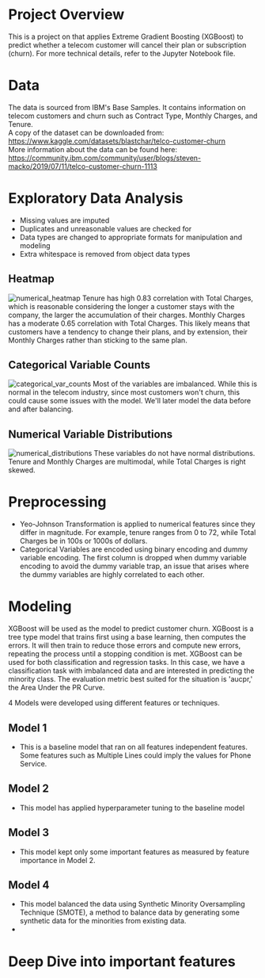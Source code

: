 # Project Overview
This is a project on that applies Extreme Gradient Boosting (XGBoost) to predict whether a telecom customer will cancel their plan or subscription (churn). For more technical details, refer to the Jupyter Notebook file.

# Data
The data is sourced from IBM's Base Samples. It contains information on telecom customers and churn such as Contract Type, Monthly Charges, and Tenure.
<br>
A copy of the dataset can be downloaded from: https://www.kaggle.com/datasets/blastchar/telco-customer-churn
<br>
More information about the data can be found here: https://community.ibm.com/community/user/blogs/steven-macko/2019/07/11/telco-customer-churn-1113

# Exploratory Data Analysis
- Missing values are imputed
- Duplicates and unreasonable values are checked for
- Data types are changed to appropriate formats for manipulation and modeling
- Extra whitespace is removed from object data types

## Heatmap
![numerical_heatmap](https://github.com/user-attachments/assets/dd2fdb5e-443f-47d7-8f65-f738c01feec4)
Tenure has high 0.83 correlation with Total Charges, which is reasonable considering the longer a customer stays with the company, the larger the accumulation of their charges.
Monthly Charges has a moderate 0.65 correlation with Total Charges. This likely means that customers have a tendency to change their plans, and by extension, their Monthly Charges rather than sticking to the same plan.

## Categorical Variable Counts
![categorical_var_counts](https://github.com/user-attachments/assets/b4e15e8a-ac3d-4863-b858-d41b8f8d7aa9)
Most of the variables are imbalanced. While this is normal in the telecom industry, since most customers won't churn, this could cause some issues with the model. We'll later model the data before and after balancing.

## Numerical Variable Distributions
![numerical_distributions](https://github.com/user-attachments/assets/d35d5498-efed-433f-b363-c9045a652444)
These variables do not have normal distributions. Tenure and Monthly Charges are multimodal, while Total Charges is right skewed.

# Preprocessing
- Yeo-Johnson Transformation is applied to numerical features since they differ in magnitude. For example, tenure ranges from 0 to 72, while Total Charges be in 100s or 1000s of dollars.
- Categorical Variables are encoded using binary encoding and dummy variable encoding. The first column is dropped when dummy variable encoding to avoid the dummy variable trap, an issue that arises where the dummy variables are highly correlated to each other.

# Modeling
XGBoost will be used as the model to predict customer churn. XGBoost is a tree type model that trains first using a base learning, then computes the errors. It will then train to reduce those errors and compute new errors, repeating the process until a stopping condition is met. XGBoost can be used for both classification and regression tasks. In this case, we have a classification task with imbalanced data and are interested in predicting the minority class. The evaluation metric best suited for the situation is 'aucpr,' the Area Under the PR Curve.

4 Models were developed using different features or techniques.

## Model 1
- This is a baseline model that ran on all features independent features. Some features such as Multiple Lines could imply the values for Phone Service.

## Model 2
- This model has applied hyperparameter tuning to the baseline model

## Model 3
- This model kept only some important features as measured by feature importance in Model 2.

## Model 4
- This model balanced the data using Synthetic Minority Oversampling Technique (SMOTE), a method to balance data by generating some synthetic data for the minorities from existing data.
- 
# Deep Dive into important features
